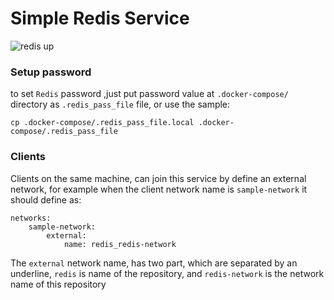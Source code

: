 # Simple Redis Service
![redis up](https://user-images.githubusercontent.com/6056661/111041810-5e0b1700-844f-11eb-826e-75fc823bb8c3.png)
### Setup password
to set `Redis` password ,just put password value at
`.docker-compose/` directory as `.redis_pass_file` file, or use the sample:
```
cp .docker-compose/.redis_pass_file.local .docker-compose/.redis_pass_file
```

### Clients

Clients on the same machine, can join this service by define an external network,
for example when the client network name is `sample-network` it should define as:

```
networks:
    sample-network:
        external:
            name: redis_redis-network
```

The `external` network name, has two part, which are separated by an underline, `redis` is name of the repository, and `redis-network` is the network name of this repository
